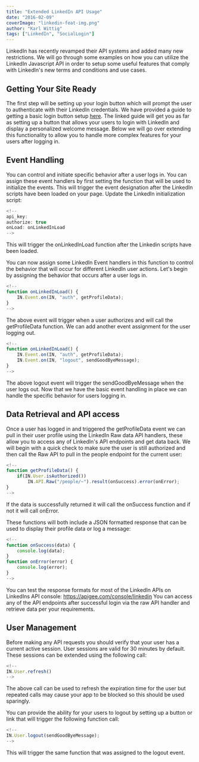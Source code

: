 ```yaml
---
title: "Extended LinkedIn API Usage"
date: "2016-02-09"
coverImage: "linkedin-feat-img.png"
author: "Karl Wittig"
tags: ["LinkedIn", "SocialLogin"]
---
```


LinkedIn has recently revamped their API systems and added many new restrictions. We will go through some examples on how you can utilize the LinkedIn Javascript API in order to setup some useful features that comply with LinkedIn's new terms and conditions and use cases.

## Getting Your Site Ready

The first step will be setting up your login button which will prompt the user to authenticate with their LinkedIn credentials. We have provided a guide to getting a basic login button setup [here](/blog/integrate-linkedin-social-login-website/). The linked guide will get you as far as setting up a button that allows your users to login with LinkedIn and display a personalized welcome message. Below we will go over extending this functionality to allow you to handle more complex features for your users after logging in.

## Event Handling

You can control and initiate specific behavior after a user logs in. You can assign these event handlers by first setting the function that will be used to initialize the events. This will trigger the event designation after the LinkedIn scripts have been loaded on your page. Update the LinkedIn initialization script:

```js
<!--
api_key: 
authorize: true
onLoad: onLinkedInLoad
-->
```

  
This will trigger the onLinkedInLoad function after the Linkedin scripts have been loaded.

You can now assign some LinkedIn Event handlers in this function to control the behavior that will occur for different LinkedIn user actions. Let's begin by assigning the behavior that occurs after a user logs in.

```js
<!--
function onLinkedInLoad() {
    IN.Event.on(IN, "auth", getProfileData);
}
-->
```

  
The above event will trigger when a user authorizes and will call the getProfileData function. We can add another event assignment for the user logging out.

```js
<!--
function onLinkedInLoad() {
    IN.Event.on(IN, "auth", getProfileData);
    IN.Event.on(IN, "logout", sendGoodByeMessage);
}
-->
```

  
The above logout event will trigger the sendGoodByeMessage when the user logs out. Now that we have the basic event handling in place we can handle the specific behavior for users logging in.

## Data Retrieval and API access

Once a user has logged in and triggered the getProfileData event we can pull in their user profile using the LinkedIn Raw data API handlers, these allow you to access any of LinkedIn's API endpoints and get data back. We will begin with a quick check to make sure the user is still authorized and then call the Raw API to pull in the people endpoint for the current user:

```js
<!--
function getProfileData() {
    if(IN.User.isAuthorized())
        IN.API.Raw("/people/~").result(onSuccess).error(onError);
}
-->
```

  
If the data is successfully returned it will call the onSuccess function and if not it will call onError.

These functions will both include a JSON formatted response that can be used to display their profile data or log a message:

```js
<!--
function onSuccess(data) {
    console.log(data);
}
function onError(error) {
    console.log(error);
}
-->
```

  
You can test the response formats for most of the LinkedIn APIs on LinkedIns API console: https://apigee.com/console/linkedin You can access any of the API endpoints after successful login via the raw API handler and retrieve data per your requirements.

## User Management

Before making any API requests you should verify that your user has a current active session. User sessions are valid for 30 minutes by default. These sessions can be extended using the following call:

```js
<!--
IN.User.refresh()
-->
```

  
The above call can be used to refresh the expiration time for the user but repeated calls may cause your app to be blocked so this should be used sparingly.

You can provide the ability for your users to logout by setting up a button or link that will trigger the following function call:

```js
<!--
IN.User.logout(sendGoodByeMessage);
-->
```

  
This will trigger the same function that was assigned to the logout event.
